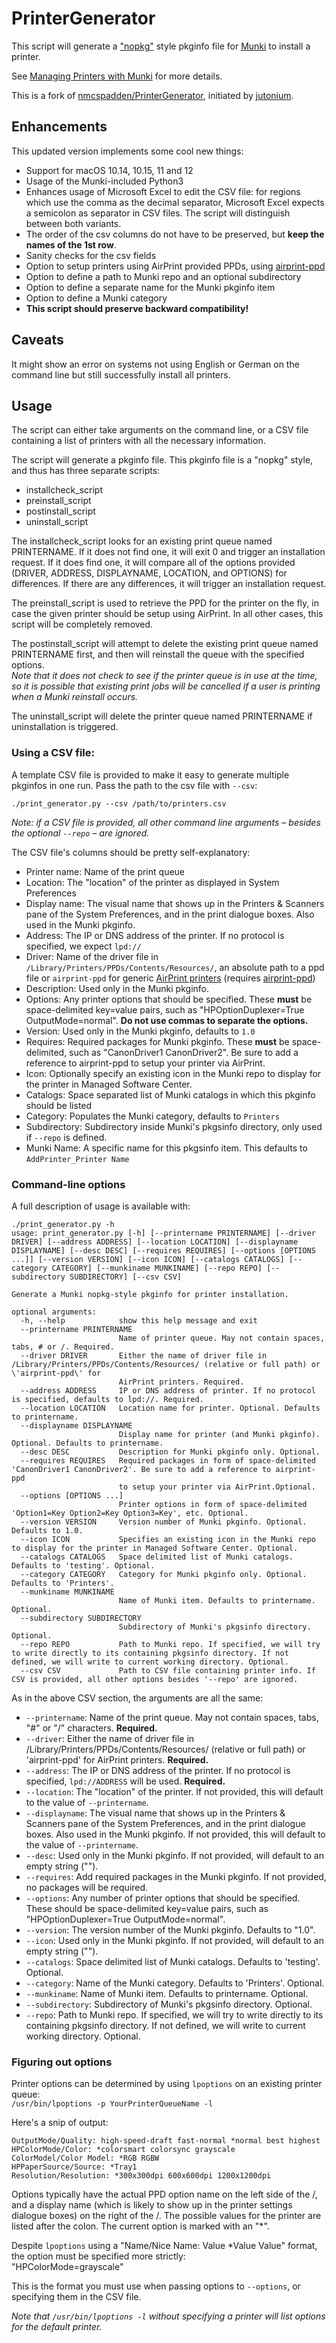 # PrinterGenerator

This script will generate a ["nopkg"](https://groups.google.com/d/msg/munki-dev/hmfPZ7sgW6k/q6vIkPIPepoJ) style pkginfo file for [Munki](https://github.com/munki/munki/wiki) to install a printer.

See [Managing Printers with Munki](https://github.com/munki/munki/wiki/Managing-Printers-With-Munki) for more details.

This is a fork of [nmcspadden/PrinterGenerator](https://github.com/nmcspadden/PrinterGenerator), initiated by [jutonium](https://github.com/jutonium).

## Enhancements

This updated version implements some cool new things:

* Support for macOS 10.14, 10.15, 11 and 12
* Usage of the Munki-included Python3
* Enhances usage of Microsoft Excel to edit the CSV file: for regions which use the comma as the decimal separator, Microsoft Excel expects a semicolon as separator in CSV files. The script will distinguish between both variants.
* The order of the csv columns do not have to be preserved, but **keep the names of the 1st row**.
* Sanity checks for the csv fields
* Option to setup printers using AirPrint provided PPDs, using [airprint-ppd](https://github.com/wycomco/airprint-ppd)
* Option to define a path to Munki repo and an optional subdirectory
* Option to define a separate name for the Munki pkginfo item
* Option to define a Munki category
* **This script should preserve backward compatibility!**

## Caveats

It might show an error on systems not using English or German on the command line but still successfully install all printers.

## Usage

The script can either take arguments on the command line, or a CSV file containing a list of printers with all the necessary information.  

The script will generate a pkginfo file.  This pkginfo file is a "nopkg" style, and thus has three separate scripts:  

* installcheck_script
* preinstall_script
* postinstall_script
* uninstall_script

The installcheck_script looks for an existing print queue named PRINTERNAME.  If it does not find one, it will exit 0 and trigger an installation request.  If it does find one, it will compare all of the options provided (DRIVER, ADDRESS, DISPLAYNAME, LOCATION, and OPTIONS) for differences.  If there are any differences, it will trigger an installation request.

The preinstall_script is used to retrieve the PPD for the printer on the fly, in case the given printer should be setup using AirPrint. In all other cases, this script will be completely removed.

The postinstall_script will attempt to delete the existing print queue named PRINTERNAME first, and then will reinstall the queue with the specified options.  
*Note that it does not check to see if the printer queue is in use at the time, so it is possible that existing print jobs will be cancelled if a user is printing when a Munki reinstall occurs.*

The uninstall_script will delete the printer queue named PRINTERNAME if uninstallation is triggered.

### Using a CSV file:

A template CSV file is provided to make it easy to generate multiple pkginfos in one run. Pass the path to the csv file with `--csv`:

```
./print_generator.py --csv /path/to/printers.csv
```

*Note: if a CSV file is provided, all other command line arguments – besides the optional `--repo` – are ignored.*

The CSV file's columns should be pretty self-explanatory:

* Printer name: Name of the print queue
* Location: The "location" of the printer as displayed in System Preferences
* Display name: The visual name that shows up in the Printers & Scanners pane of the System Preferences, and in the print dialogue boxes. Also used in the Munki pkginfo.
* Address: The IP or DNS address of the printer. If no protocol is specified, we expect `lpd://`
* Driver: Name of the driver file in `/Library/Printers/PPDs/Contents/Resources/`, an absolute path to a ppd file or `airprint-ppd` for generic [AirPrint printers](https://support.apple.com/en-us/HT201311) (requires [airprint-ppd](https://github.com/wycomco/airprint-ppd))
* Description: Used only in the Munki pkginfo.
* Options: Any printer options that should be specified. These **must** be space-delimited key=value pairs, such as "HPOptionDuplexer=True OutputMode=normal".  **Do not use commas to separate the options.**
* Version: Used only in the Munki pkginfo, defaults to `1.0`
* Requires: Required packages for Munki pkginfo. These **must** be space-delimited, such as "CanonDriver1 CanonDriver2". Be sure to add a reference to airprint-ppd to setup your printer via AirPrint.
* Icon: Optionally specify an existing icon in the Munki repo to display for the printer in Managed Software Center.
* Catalogs: Space separated list of Munki catalogs in which this pkginfo should be listed
* Category: Populates the Munki category, defaults to `Printers`
* Subdirectory: Subdirectory inside Munki's pkgsinfo directory, only used if `--repo` is defined.
* Munki Name: A specific name for this pkgsinfo item. This defaults to `AddPrinter_Printer Name`

### Command-line options

A full description of usage is available with:

```
./print_generator.py -h
usage: print_generator.py [-h] [--printername PRINTERNAME] [--driver DRIVER] [--address ADDRESS] [--location LOCATION] [--displayname DISPLAYNAME] [--desc DESC] [--requires REQUIRES] [--options [OPTIONS ...]] [--version VERSION] [--icon ICON] [--catalogs CATALOGS] [--category CATEGORY] [--munkiname MUNKINAME] [--repo REPO] [--subdirectory SUBDIRECTORY] [--csv CSV]

Generate a Munki nopkg-style pkginfo for printer installation.

optional arguments:
  -h, --help            show this help message and exit
  --printername PRINTERNAME
                        Name of printer queue. May not contain spaces, tabs, # or /. Required.
  --driver DRIVER       Either the name of driver file in /Library/Printers/PPDs/Contents/Resources/ (relative or full path) or \'airprint-ppd\' for
                        AirPrint printers. Required.
  --address ADDRESS     IP or DNS address of printer. If no protocol is specified, defaults to lpd://. Required.
  --location LOCATION   Location name for printer. Optional. Defaults to printername.
  --displayname DISPLAYNAME
                        Display name for printer (and Munki pkginfo). Optional. Defaults to printername.
  --desc DESC           Description for Munki pkginfo only. Optional.
  --requires REQUIRES   Required packages in form of space-delimited 'CanonDriver1 CanonDriver2'. Be sure to add a reference to airprint-ppd
                        to setup your printer via AirPrint.Optional.
  --options [OPTIONS ...]
                        Printer options in form of space-delimited 'Option1=Key Option2=Key Option3=Key', etc. Optional.
  --version VERSION     Version number of Munki pkginfo. Optional. Defaults to 1.0.
  --icon ICON           Specifies an existing icon in the Munki repo to display for the printer in Managed Software Center. Optional.
  --catalogs CATALOGS   Space delimited list of Munki catalogs. Defaults to 'testing'. Optional.
  --category CATEGORY   Category for Munki pkginfo only. Optional. Defaults to 'Printers'.
  --munkiname MUNKINAME
                        Name of Munki item. Defaults to printername. Optional.
  --subdirectory SUBDIRECTORY
                        Subdirectory of Munki's pkgsinfo directory. Optional.
  --repo REPO           Path to Munki repo. If specified, we will try to write directly to its containing pkgsinfo directory. If not defined, we will write to current working directory. Optional.
  --csv CSV             Path to CSV file containing printer info. If CSV is provided, all other options besides '--repo' are ignored.
```

As in the above CSV section, the arguments are all the same:

* `--printername`: Name of the print queue. May not contain spaces, tabs, "#" or "/" characters. **Required.**
* `--driver`: Either the name of driver file in /Library/Printers/PPDs/Contents/Resources/ (relative or full path) or \'airprint-ppd\' for AirPrint printers. **Required.**
* `--address`: The IP or DNS address of the printer. If no protocol is specified, `lpd://ADDRESS` will be used.  **Required.**
* `--location`: The "location" of the printer. If not provided, this will default to the value of `--printername`.
* `--displayname`: The visual name that shows up in the Printers & Scanners pane of the System Preferences, and in the print dialogue boxes.  Also used in the Munki pkginfo.  If not provided, this will default to the value of `--printername`.
* `--desc`: Used only in the Munki pkginfo. If not provided, will default to an empty string ("").
* `--requires`: Add required packages in the Munki pkginfo. If not provided, no packages will be required.
* `--options`: Any number of printer options that should be specified. These should be space-delimited key=value pairs, such as "HPOptionDuplexer=True OutputMode=normal".
* `--version`: The version number of the Munki pkginfo. Defaults to "1.0".
* `--icon`: Used only in the Munki pkginfo. If not provided, will default to an empty string ("").
* `--catalogs`: Space delimited list of Munki catalogs. Defaults to 'testing'. Optional.
* `--category`: Name of the Munki category. Defaults to 'Printers'. Optional.
* `--munkiname`: Name of Munki item. Defaults to printername. Optional.
* `--subdirectory`: Subdirectory of Munki's pkgsinfo directory. Optional.
* `--repo`: Path to Munki repo. If specified, we will try to write directly to its containing pkgsinfo directory. If not defined, we will write to current working directory. Optional.

### Figuring out options

Printer options can be determined by using `lpoptions` on an existing printer queue:  
`/usr/bin/lpoptions -p YourPrinterQueueName -l`  

Here's a snip of output:

```
OutputMode/Quality: high-speed-draft fast-normal *normal best highest
HPColorMode/Color: *colorsmart colorsync grayscale
ColorModel/Color Model: *RGB RGBW
HPPaperSource/Source: *Tray1
Resolution/Resolution: *300x300dpi 600x600dpi 1200x1200dpi
```

Options typically have the actual PPD option name on the left side of the /, and a display name (which is likely to show up in the printer settings dialogue boxes) on the right of the /.  The possible values for the printer are listed after the colon.  The current option is marked with an "*".  

Despite `lpoptions` using a "Name/Nice Name: Value *Value Value" format, the option must be specified more strictly:  
"HPColorMode=grayscale"

This is the format you must use when passing options to `--options`, or specifying them in the CSV file.  

*Note that `/usr/bin/lpoptions -l` without specifying a printer will list options for the default printer.*
